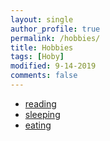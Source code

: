 ```yaml
---
layout: single
author_profile: true
permalink: /hobbies/
title: Hobbies
tags: [Hoby]
modified: 9-14-2019
comments: false
---
```


* [reading](https://en.wikipedia.org/wiki/Reading)
* [sleeping](https://en.wikipedia.org/wiki/Sleep)
* [eating](https://en.wikipedia.org/wiki/Eating)